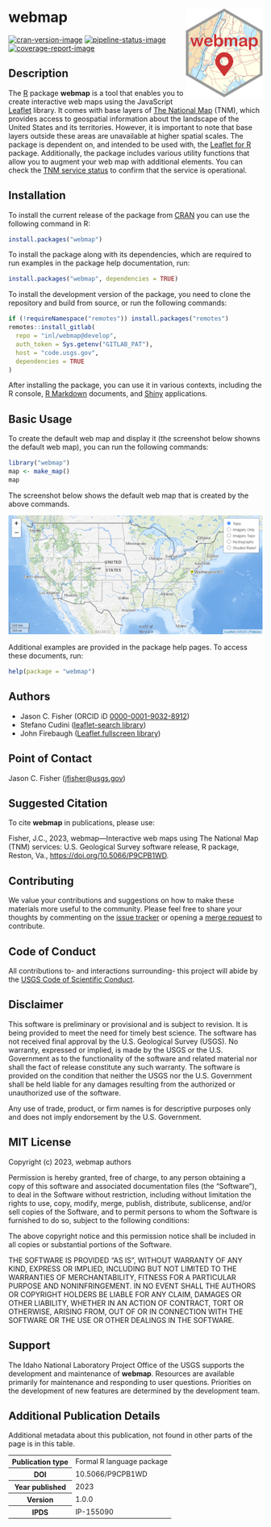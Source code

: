 webmap <img src="man/figures/logo.svg" alt="webmap" align="right" width="152px" />
==================================================================================

[![cran-version-image](https://www.r-pkg.org/badges/version/webmap)](https://CRAN.R-project.org/package=webmap)
[![pipeline-status-image](https://code.usgs.gov/inl/webmap/badges/main/pipeline.svg)](https://code.usgs.gov/inl/webmap/-/commits/main)
[![coverage-report-image](https://code.usgs.gov/inl/webmap/badges/main/coverage.svg)](https://code.usgs.gov/inl/webmap/-/commits/main)

Description
-----------

The [R](https://www.r-project.org/) package **webmap** is a tool that
enables you to create interactive web maps using the JavaScript
[Leaflet](https://leafletjs.com/) library. It comes with base layers of
[The National
Map](https://www.usgs.gov/programs/national-geospatial-program/national-map)
(TNM), which provides access to geospatial information about the
landscape of the United States and its territories. However, it is
important to note that base layers outside these areas are unavailable
at higher spatial scales. The package is dependent on, and intended to
be used with, the [Leaflet for R](https://rstudio.github.io/leaflet/)
package. Additionally, the package includes various utility functions
that allow you to augment your web map with additional elements. You can
check the [TNM service status](https://stats.uptimerobot.com/gxzRZFARLZ)
to confirm that the service is operational.

Installation
------------

To install the current release of the package from
[CRAN](https://CRAN.R-project.org/package=webmap) you can use the
following command in R:

``` r
install.packages("webmap")
```

To install the package along with its dependencies, which are required
to run examples in the package help documentation, run:

``` r
install.packages("webmap", dependencies = TRUE)
```

To install the development version of the package, you need to clone the
repository and build from source, or run the following commands:

``` r
if (!requireNamespace("remotes")) install.packages("remotes")
remotes::install_gitlab(
  repo = "inl/webmap@develop",
  auth_token = Sys.getenv("GITLAB_PAT"),
  host = "code.usgs.gov",
  dependencies = TRUE
)
```

After installing the package, you can use it in various contexts,
including the R console, [R Markdown](https://rmarkdown.rstudio.com/)
documents, and [Shiny](https://shiny.posit.co/) applications.

Basic Usage
-----------

To create the default web map and display it (the screenshot below
showns the default web map), you can run the following commands:

``` r
library("webmap")
map <- make_map()
map
```

The screenshot below shows the default web map that is created by the
above commands.

![](man/figures/screenshot.png)

Additional examples are provided in the package help pages. To access
these documents, run:

``` r
help(package = "webmap")
```

Authors
-------

-   Jason C. Fisher (ORCID iD
    [0000-0001-9032-8912](https://orcid.org/0000-0001-9032-8912))
-   Stefano Cudini ([leaflet-search
    library](https://github.com/stefanocudini/leaflet-search))
-   John Firebaugh ([Leaflet.fullscreen
    library](https://github.com/Leaflet/Leaflet.fullscreen))

Point of Contact
----------------

Jason C. Fisher
(<a href="mailto:jfisher@usgs.gov" class="email">jfisher@usgs.gov</a>)

Suggested Citation
------------------

To cite **webmap** in publications, please use:

Fisher, J.C., 2023, webmap—Interactive web maps using The National Map
(TNM) services: U.S. Geological Survey software release, R package,
Reston, Va.,
<a href="https://doi.org/10.5066/P9CPB1WD" class="uri">https://doi.org/10.5066/P9CPB1WD</a>.

Contributing
------------

We value your contributions and suggestions on how to make these
materials more useful to the community. Please feel free to share your
thoughts by commenting on the [issue
tracker](https://code.usgs.gov/inl/webmap/-/issues) or opening a [merge
request](https://code.usgs.gov/inl/webmap/-/merge_requests) to
contribute.

Code of Conduct
---------------

All contributions to- and interactions surrounding- this project will
abide by the [USGS Code of Scientific
Conduct](https://www.usgs.gov/office-of-science-quality-and-integrity/fundamental-science-practices).

<!-- Embedded References -->

Disclaimer
----------

This software is preliminary or provisional and is subject to revision.
It is being provided to meet the need for timely best science. The
software has not received final approval by the U.S. Geological Survey
(USGS). No warranty, expressed or implied, is made by the USGS or the
U.S. Government as to the functionality of the software and related
material nor shall the fact of release constitute any such warranty. The
software is provided on the condition that neither the USGS nor the U.S.
Government shall be held liable for any damages resulting from the
authorized or unauthorized use of the software.

Any use of trade, product, or firm names is for descriptive purposes
only and does not imply endorsement by the U.S. Government.

MIT License
-----------

Copyright (c) 2023, webmap authors

Permission is hereby granted, free of charge, to any person obtaining a
copy of this software and associated documentation files (the
“Software”), to deal in the Software without restriction, including
without limitation the rights to use, copy, modify, merge, publish,
distribute, sublicense, and/or sell copies of the Software, and to
permit persons to whom the Software is furnished to do so, subject to
the following conditions:

The above copyright notice and this permission notice shall be included
in all copies or substantial portions of the Software.

THE SOFTWARE IS PROVIDED “AS IS”, WITHOUT WARRANTY OF ANY KIND, EXPRESS
OR IMPLIED, INCLUDING BUT NOT LIMITED TO THE WARRANTIES OF
MERCHANTABILITY, FITNESS FOR A PARTICULAR PURPOSE AND NONINFRINGEMENT.
IN NO EVENT SHALL THE AUTHORS OR COPYRIGHT HOLDERS BE LIABLE FOR ANY
CLAIM, DAMAGES OR OTHER LIABILITY, WHETHER IN AN ACTION OF CONTRACT,
TORT OR OTHERWISE, ARISING FROM, OUT OF OR IN CONNECTION WITH THE
SOFTWARE OR THE USE OR OTHER DEALINGS IN THE SOFTWARE.

Support
-------

The Idaho National Laboratory Project Office of the USGS supports the
development and maintenance of **webmap**. Resources are available
primarily for maintenance and responding to user questions. Priorities
on the development of new features are determined by the development
team.

Additional Publication Details
------------------------------

Additional metadata about this publication, not found in other parts of
the page is in this table.

<!--html_preserve-->
<table>
<tbody>
<tr>
<th scope="row">
Publication type
</th>
<td>
Formal R language package
</td>
</tr>
<tr>
<th scope="row">
DOI
</th>
<td>
10.5066/P9CPB1WD
</td>
</tr>
<tr>
<th scope="row">
Year published
</th>
<td>
2023
</td>
</tr>
<tr>
<th scope="row">
Version
</th>
<td>
1.0.0
</td>
</tr>
<tr>
<th scope="row">
IPDS
</th>
<td>
IP-155090
</td>
</tr>
</tbody>
</table>

<cr><!--/html_preserve-->

<!-- Embedded References -->
